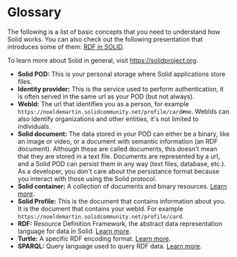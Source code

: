 # Glossary

The following is a list of basic concepts that you need to understand how Solid works. You can also check out the following presentation that introduces some of them: [RDF in SOLID](https://youtu.be/FEPabu0_3z0?t=967).

To learn more about Solid in general, visit https://solidproject.org.

- **Solid POD:** This is your personal storage where Solid applications store files.
- **Identity provider:** This is the service used to perform authentication, it is often served in the same url as your POD (but not always).
- **WebId:** The url that identifies you as a person, for example `https://noeldemartin.solidcommunity.net/profile/card#me`. WebIds can also identify organizations and other entities, it's not limited to individuals.
- **Solid document:** The data stored in your POD can either be a binary, like an image or video, or a document with semantic information (an RDF document). Although these are called documents, this doesn't mean that they are stored in a text file. Documents are represented by a url, and a Solid POD can persist them in any way (text files, database, etc.). As a developer, you don't care about the persistance format because you interact with those using the Solid protocol.
- **Solid container:** A collection of documents and binary resources. [Learn more](https://www.w3.org/TR/ldp-primer/).
- **Solid Profile:** This is the document that contains information about you. It is the document that contains your webId. For example `https://noeldemartin.solidcommunity.net/profile/card`.
- **RDF:** Resource Definition Framework, the abstract data representation language for data in Solid. [Learn more](https://www.w3.org/TR/rdf11-concepts/).
- **Turtle:** A specific RDF encoding format. [Learn more](https://www.w3.org/TR/turtle/).
- **SPARQL:** Query language used to query RDF data. [Learn more](https://www.w3.org/TR/sparql11-query/).
